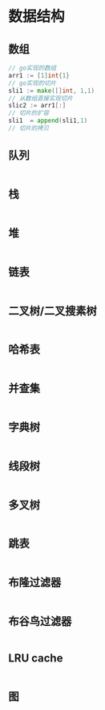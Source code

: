 # 数据结构
## 数组
```go
// go实现的数组
arr1 := [1]int{1}
// go实现的切片
sli1 := make([]int, 1,1)
// 从数组直接实现切片
slic2 := arr1[:]
// 切片的扩容
sli1  = append(sli1,1)
// 切片的拷贝
```
##  队列
```go
```
##  栈
```go
```
##  堆
```go
```
##  链表
```go
```
##  二叉树/二叉搜素树
```go
```
##  哈希表
```go
```
##  并查集
```go
```
##  字典树
```go
```
##  线段树
```go
```
##  多叉树
```go
```
##  跳表
```go
```
##  布隆过滤器
```go
```
##  布谷鸟过滤器
```go
```
##  LRU cache
```go
```
##  图
```go
```
